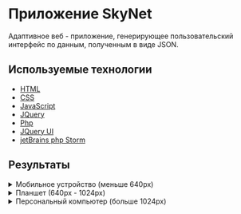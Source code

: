 # Приложение SkyNet

Адаптивное веб - приложение, генерирующее пользовательский интерфейс по данным, полученным в виде JSON.

## Используемые технологии

* [HTML](#) 
* [CSS](#)
* [JavaScript](#)
* [JQuery](#)
* [Php](#)
* [JQuery UI](#)
* [jetBrains php Storm](#)

## Результаты

<details>
    <summary>Мобильное устройство (меньше 640px)</summary>
    <img src="https://github.com/Kostya-HellCat/Skynet/blob/master/example/sm1.png" alt="small-screen" width="250">
    <img src="https://github.com/Kostya-HellCat/Skynet/blob/master/example/sm2.png" alt="small-screen" width="250">
    <img src="https://github.com/Kostya-HellCat/Skynet/blob/master/example/sm3.png" alt="small-screen" width="250">
</details>

<details>
    <summary>Планшет (640px - 1024px)</summary>
    <img src="https://github.com/Kostya-HellCat/Skynet/blob/master/example/md1.png" alt="small-screen" width="250">
    <img src="https://github.com/Kostya-HellCat/Skynet/blob/master/example/md2.png" alt="small-screen" width="250">
    <img src="https://github.com/Kostya-HellCat/Skynet/blob/master/example/md3.png" alt="small-screen" width="250">
</details>
<details>
    <summary>Персональный компьютер (больше 1024px)</summary>
    <img src="https://github.com/Kostya-HellCat/Skynet/blob/master/example/lg1.png" alt="small-screen" width="250">
    <img src="https://github.com/Kostya-HellCat/Skynet/blob/master/example/lg2.png" alt="small-screen" width="250">
    <img src="https://github.com/Kostya-HellCat/Skynet/blob/master/example/lg3.png" alt="small-screen" width="250">
</details>
